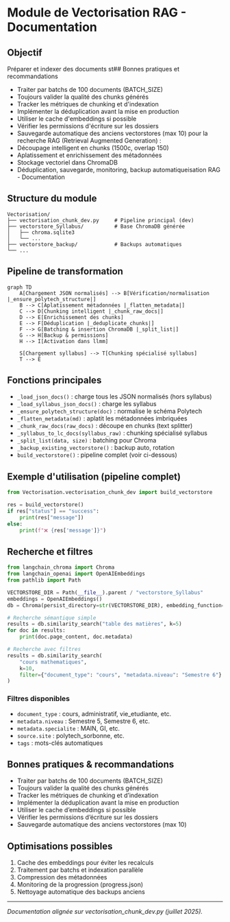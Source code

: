 # Module de Vectorisation RAG - Documentation

## Objectif
Préparer et indexer des documents st## Bonnes pratiques et recommandations
- Traiter par batchs de 100 documents (BATCH_SIZE)
- Toujours valider la qualité des chunks générés
- Tracker les métriques de chunking et d'indexation
- Implémenter la déduplication avant la mise en production
- Utiliser le cache d'embeddings si possible
- Vérifier les permissions d'écriture sur les dossiers
- Sauvegarde automatique des anciens vectorstores (max 10) pour la recherche RAG (Retrieval Augmented Generation) :
- Découpage intelligent en chunks (1500c, overlap 150)
- Aplatissement et enrichissement des métadonnées
- Stockage vectoriel dans ChromaDB
- Déduplication, sauvegarde, monitoring, backup automatiqueisation RAG - Documentation

## Structure du module
```
Vectorisation/
├── vectorisation_chunk_dev.py     # Pipeline principal (dev)
├── vectorstore_Syllabus/          # Base ChromaDB générée
│   ├── chroma.sqlite3
│   └── ...
├── vectorstore_backup/            # Backups automatiques
└── ...
```

## Pipeline de transformation

```mermaid
graph TD
    A[Chargement JSON normalisés] --> B[Vérification/normalisation |_ensure_polytech_structure|]
    B --> C[Aplatissement métadonnées |_flatten_metadata|]
    C --> D[Chunking intelligent |_chunk_raw_docs|]
    D --> E[Enrichissement des chunks]
    E --> F[Déduplication |_deduplicate_chunks|]
    F --> G[Batching & insertion ChromaDB |_split_list|]
    G --> H[Backup & permissions]
    H --> I[Activation dans llmm]
    
    S[Chargement syllabus] --> T[Chunking spécialisé syllabus]
    T --> E
```
## Fonctions principales
- `_load_json_docs()` : charge tous les JSON normalisés (hors syllabus)
- `_load_syllabus_json_docs()` : charge les syllabus
- `_ensure_polytech_structure(doc)` : normalise le schéma Polytech
- `_flatten_metadata(md)` : aplatit les métadonnées imbriquées
- `_chunk_raw_docs(raw_docs)` : découpe en chunks (text splitter)
- `_syllabus_to_lc_docs(syllabus_raw)` : chunking spécialisé syllabus
- `_split_list(data, size)` : batching pour Chroma
- `_backup_existing_vectorstore()` : backup auto, rotation
- `build_vectorstore()` : pipeline complet (voir ci-dessous)

## Exemple d'utilisation (pipeline complet)
```python
from Vectorisation.vectorisation_chunk_dev import build_vectorstore

res = build_vectorstore()
if res["status"] == "success":
    print(res["message"])
else:
    print(f"❌ {res['message']}")
```

## Recherche et filtres
```python
from langchain_chroma import Chroma
from langchain_openai import OpenAIEmbeddings
from pathlib import Path

VECTORSTORE_DIR = Path(__file__).parent / "vectorstore_Syllabus"
embeddings = OpenAIEmbeddings()
db = Chroma(persist_directory=str(VECTORSTORE_DIR), embedding_function=embeddings)

# Recherche sémantique simple
results = db.similarity_search("table des matières", k=5)
for doc in results:
    print(doc.page_content, doc.metadata)

# Recherche avec filtres
results = db.similarity_search(
    "cours mathematiques",
    k=10,
    filter={"document_type": "cours", "metadata.niveau": "Semestre 6"}
)
```

### Filtres disponibles
- `document_type` : cours, administratif, vie_etudiante, etc.
- `metadata.niveau` : Semestre 5, Semestre 6, etc.
- `metadata.specialite` : MAIN, GI, etc.
- `source.site` : polytech_sorbonne, etc.
- `tags` : mots-clés automatiques

## Bonnes pratiques & recommandations
- Traiter par batchs de 100 documents (BATCH_SIZE)
- Toujours valider la qualité des chunks générés
- Tracker les métriques de chunking et d’indexation
- Implémenter la déduplication avant la mise en production
- Utiliser le cache d’embeddings si possible
- Vérifier les permissions d’écriture sur les dossiers
- Sauvegarde automatique des anciens vectorstores (max 10)

## Optimisations possibles
1. Cache des embeddings pour éviter les recalculs
2. Traitement par batchs et indexation parallèle
3. Compression des métadonnées
4. Monitoring de la progression (progress.json)
5. Nettoyage automatique des backups anciens

---
*Documentation alignée sur vectorisation_chunk_dev.py (juillet 2025).*